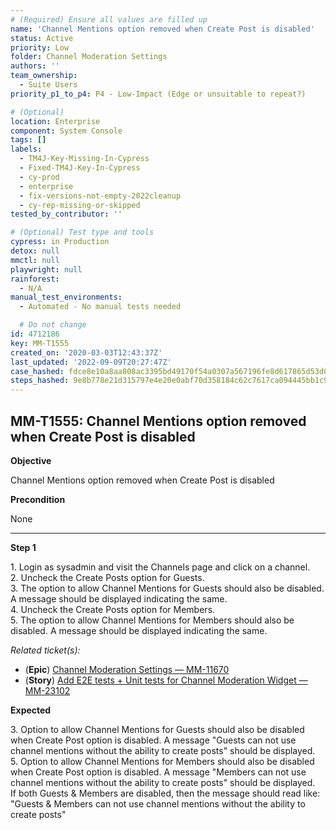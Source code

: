 ```yaml
---
# (Required) Ensure all values are filled up
name: 'Channel Mentions option removed when Create Post is disabled'
status: Active
priority: Low
folder: Channel Moderation Settings
authors: ''
team_ownership:
  - Suite Users
priority_p1_to_p4: P4 - Low-Impact (Edge or unsuitable to repeat?)

# (Optional)
location: Enterprise
component: System Console
tags: []
labels:
  - TM4J-Key-Missing-In-Cypress
  - Fixed-TM4J-Key-In-Cypress
  - cy-prod
  - enterprise
  - fix-versions-not-empty-2022cleanup
  - cy-rep-missing-or-skipped
tested_by_contributor: ''

# (Optional) Test type and tools
cypress: in Production
detox: null
mmctl: null
playwright: null
rainforest:
  - N/A
manual_test_environments:
  - Automated - No manual tests needed

  # Do not change
id: 4712186
key: MM-T1555
created_on: '2020-03-03T12:43:37Z'
last_updated: '2022-09-09T20:27:47Z'
case_hashed: fdce8e10a8aa808ac3395bd49170f54a0307a567196fe8d617865d53d0c40bd4232fa6b315dc1da5c88cfeb665b60aef
steps_hashed: 9e8b778e21d315797e4e20e0abf70d358184c62c7617ca094445bb1c9896c04134800af18096e5d46c929c73f305cf92
---
```


<!-- (Auto-generated) Based on frontmatter's "key" and "name" -->

## MM-T1555: Channel Mentions option removed when Create Post is disabled

**Objective**

Channel Mentions option removed when Create Post is disabled

**Precondition**

None

---

**Step 1**

1\. Login as sysadmin and visit the Channels page and click on a channel.\
2\. Uncheck the Create Posts option for Guests.\
3\. The option to allow Channel Mentions for Guests should also be disabled. A message should be displayed indicating the same.\
4\. Uncheck the Create Posts option for Members.\
5\. The option to allow Channel Mentions for Members should also be disabled. A message should be displayed indicating the same.

_Related ticket(s):_

- (**Epic**) [Channel Moderation Settings — MM-11670](https://mattermost.atlassian.net/browse/MM-11670)
- (**Story**) [Add E2E tests + Unit tests for Channel Moderation Widget — MM-23102](http://mmthttps%3A//mattermost.atlassian.net/browse/MM-23102)

**Expected**

3\. Option to allow Channel Mentions for Guests should also be disabled when Create Post option is disabled. A message "Guests can not use channel mentions without the ability to create posts" should be displayed.\
5\. Option to allow Channel Mentions for Members should also be disabled when Create Post option is disabled. A message "Members can not use channel mentions without the ability to create posts" should be displayed.\
If both Guests & Members are disabled, then the message should read like:\
"Guests & Members can not use channel mentions without the ability to create posts"
